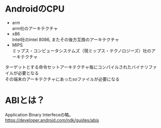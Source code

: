 # AndroidのCPU
- arm  
  arm社のアーキテクチャ
- x86  
  Intel社のIntel 8086, またその後方互換のアーキテクチャ
- MIPS  
  ミップス・コンピュータシステムズ（現ミップス・テクノロジーズ）社のアーキテクチャ
  
ターゲットとする命令セットアーキテクチャ毎にコンパイルされたバイナリファイルが必要となる  
その端末のアーキテクチャにあったsoファイルが必要になる

# ABIとは？
  Application Binary Interfeceの略。
  https://developer.android.com/ndk/guides/abis
  
